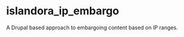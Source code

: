 islandora_ip_embargo
====================

A Drupal based approach to embargoing content based on IP ranges.
